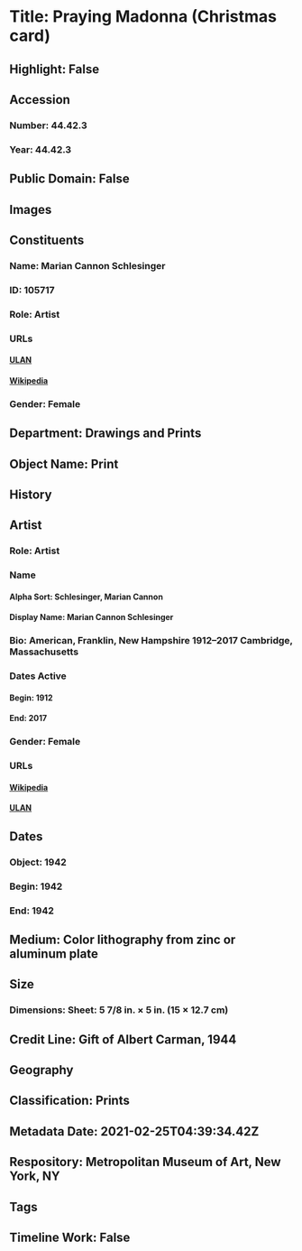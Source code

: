 # Title: Praying Madonna (Christmas card)
## Highlight: False
## Accession
### Number: 44.42.3
### Year: 44.42.3
## Public Domain: False
## Images
## Constituents
### Name: Marian Cannon Schlesinger
### ID: 105717
### Role: Artist
### URLs
#### [ULAN](http://vocab.getty.edu/page/ulan/500404233)
#### [Wikipedia](https://www.wikidata.org/wiki/Q19881615)
### Gender: Female
## Department: Drawings and Prints
## Object Name: Print
## History
## Artist
### Role: Artist
### Name
#### Alpha Sort: Schlesinger, Marian Cannon
#### Display Name: Marian Cannon Schlesinger
### Bio: American, Franklin, New Hampshire 1912–2017 Cambridge, Massachusetts
### Dates Active
#### Begin: 1912
#### End: 2017
### Gender: Female
### URLs
#### [Wikipedia](https://www.wikidata.org/wiki/Q19881615)
#### [ULAN](http://vocab.getty.edu/page/ulan/500404233)
## Dates
### Object: 1942
### Begin: 1942
### End: 1942
## Medium: Color lithography from zinc or aluminum plate
## Size
### Dimensions: Sheet: 5 7/8 in. × 5 in. (15 × 12.7 cm)
## Credit Line: Gift of Albert Carman, 1944
## Geography
## Classification: Prints
## Metadata Date: 2021-02-25T04:39:34.42Z
## Respository: Metropolitan Museum of Art, New York, NY
## Tags
## Timeline Work: False